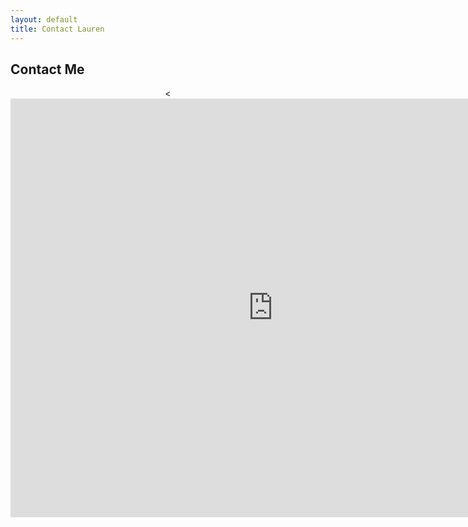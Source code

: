 ```yaml
---
layout: default
title: Contact Lauren
---
```


<div id="contact">
  <h2 class="pageTitle">Contact Me</h2>
  <div class="contactContent">
    <p align="center"><<iframe src="https://docs.google.com/forms/d/e/1FAIpQLSeFtDLSPGqODJ8L2bp_4_q7uU_vKCvyBXebZ0LSMM4wYav0cA/viewform?embedded=true" width="840" height="670" frameborder="0" marginheight="0" marginwidth="0">Loading…</iframe></p>
  </div>
</div>
